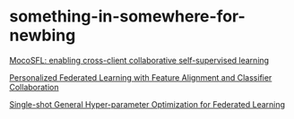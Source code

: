 # something-in-somewhere-for-newbing
<a href="https://openreview.net/pdf?id=2QGJXyMNoPz">MocoSFL: enabling cross-client collaborative self-supervised learning</a></td>

<a href="https://openreview.net/pdf?id=SXZr8aDKia">Personalized Federated Learning with Feature Alignment and Classifier Collaboration </a></td>

<a href="https://openreview.net/pdf?id=3RhuF8foyPW">Single-shot General Hyper-parameter Optimization for Federated Learning </a></td>
